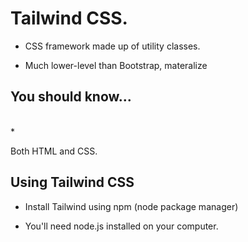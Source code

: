 # Tailwind CSS.<br>

* CSS framework made up of utility classes.

* <p> Much lower-level than Bootstrap, materalize

## You should know...
<br>
*  <P> Both HTML and CSS. </p>

## Using Tailwind CSS

* <p> Install Tailwind using npm (node package manager)<br>
* <p> You'll need node.js installed on your computer.</p>

